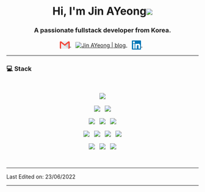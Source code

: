 <h1 align="center">Hi, I'm Jin AYeong<img width="30px" src="https://raw.githubusercontent.com/iampavangandhi/iampavangandhi/master/gifs/Hi.gif"></h1>
<h3 font-size="20" align="center">A passionate fullstack developer from Korea.</h3>
<p align="center">
<a href="mailto:ayjindev@gmail.com" >
  <img align="center" alt="Jin AYeong | Gmail" width="26px" src="https://github.com/SatYu26/SatYu26/blob/master/Assets/Gmail.svg" />
</a> &nbsp;&nbsp;
<a href="https://keepgoinglog.tistory.com/" >
  <img align="center" alt="Jin AYeong | blog" width="26px" src="https://cdn-icons-png.flaticon.com/512/124/124033.png" />
</a> &nbsp;&nbsp;
<a href="https://www.linkedin.com/in/ayeong-jin-3b33ba227/" target="_blank">
  <img align="center" alt="Jin AYeong | Linkedin" width="24px" src="https://github.com/SatYu26/SatYu26/blob/master/Assets/Linkedin.svg" />
</a> &nbsp;&nbsp;
<p>

<!-- ### 💻 &nbsp;About Me

- 🤔 &nbsp; Exploring new technologies and developing programming insights.
- 🎓 &nbsp; Learning -->

 <hr>

### 💻 Stack

<br>

<p  align="center">

<img src="https://img.shields.io/badge/jupyter-F3631D.svg?&style=for-the-badge&logo=jupyter&logoColor=white" height="25"/>
  </p>
  
<p  align="center">

<img src="https://img.shields.io/badge/html5-%23E34F26.svg?style=for-the-badge&logo=html5&logoColor=white" height="25"/>
  &nbsp;
  <img src="https://img.shields.io/badge/figma-%23F24E1E.svg?style=for-the-badge&logo=figma&logoColor=white" height="25">
  </p>
  
  <p  align="center">

<img src="https://img.shields.io/badge/Postman-FF6C37?style=for-the-badge&logo=postman&logoColor=white" height="25"/>
  &nbsp;
  <img src="https://img.shields.io/badge/bootstrap-%23563D7C.svg?style=for-the-badge&logo=bootstrap&logoColor=white" height="25">
  &nbsp;
  <img src="https://img.shields.io/badge/Sequelize-52B0E7?style=for-the-badge&logo=Sequelize&logoColor=white" height="25">
 </p>
 
 <p  align="center">

<img src="https://img.shields.io/badge/vuejs-%2335495e.svg?style=for-the-badge&logo=vuedotjs&logoColor=%234FC08D" height="25">
  &nbsp;
  <img src="https://img.shields.io/badge/node.js-6DA55F?style=for-the-badge&logo=node.js&logoColor=white" height="25">
  &nbsp;
  <img src="https://img.shields.io/badge/Python-3776AB?style=for-the-badge&logo=python&logoColor=white" height="25"> 
&nbsp;
  <img src="https://img.shields.io/badge/javascript-%23323330.svg?style=for-the-badge&logo=javascript&logoColor=%23F7DF1E" height="25">
  </p>
  
   <p  align="center">
    <img src="https://img.shields.io/badge/docker-%230db7ed.svg?style=for-the-badge&logo=docker&logoColor=white" height="25"/>  
&nbsp;
  <img src="https://img.shields.io/badge/postgres-%23316192.svg?style=for-the-badge&logo=postgresql&logoColor=white" height="25">
&nbsp;
  <img src="https://img.shields.io/badge/Visual_Studio_Code-0078D4?style=for-the-badge&logo=visual%20studio%20code&logoColor=white" height="25">
     </p>
     
<br>


---

Last Edited on: 23/06/2022

---
